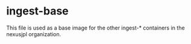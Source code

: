 # ingest-base

This file is used as a base image for the other ingest-* containers in the nexusjpl organization.